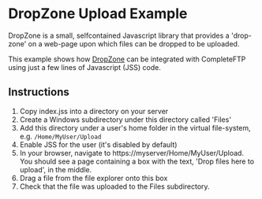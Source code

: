 # DropZone Upload Example

DropZone is a small, selfcontained Javascript library that provides a 'drop-zone' on a web-page upon which files can be dropped to be uploaded.

This example shows how [DropZone](https://www.dropzonejs.com/) can be integrated with CompleteFTP using just a few lines of Javascript (JSS) code.

## Instructions

1. Copy index.jss into a directory on your server
2. Create a Windows subdirectory under this directory called 'Files'
3. Add this directory under a user's home folder in the virtual file-system, e.g. `/Home/MyUser/Upload`
4. Enable JSS for the user (it's disabled by default)
5. In your browser, navigate to https://myserver/Home/MyUser/Upload.  You should see a page containing a box with the text, 'Drop files here to upload', in the middle.
6. Drag a file from the file explorer onto this box
7. Check that the file was uploaded to the Files subdirectory.
